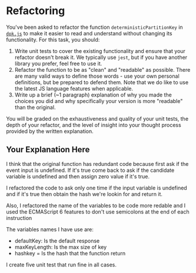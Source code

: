 # Refactoring

You've been asked to refactor the function `deterministicPartitionKey` in [`dpk.js`](dpk.js) to make it easier to read and understand without changing its functionality. For this task, you should:

1. Write unit tests to cover the existing functionality and ensure that your refactor doesn't break it. We typically use `jest`, but if you have another library you prefer, feel free to use it.
2. Refactor the function to be as "clean" and "readable" as possible. There are many valid ways to define those words - use your own personal definitions, but be prepared to defend them. Note that we do like to use the latest JS language features when applicable.
3. Write up a brief (~1 paragraph) explanation of why you made the choices you did and why specifically your version is more "readable" than the original.

You will be graded on the exhaustiveness and quality of your unit tests, the depth of your refactor, and the level of insight into your thought process provided by the written explanation.

## Your Explanation Here

I think that the original function has redundant code because first ask if the event input is undefined. If it's true come back to ask if the candidate variable is undefined and then assign zero value if it's true.

I refactored the code to ask only one time if the input variable is undefined and if it's true then obtain the hash we're lookin for and return it.

Also, I refactored the name of the variables to be code more redable and I used the ECMAScript 6 features to don't use semicolons at the end of each instruction

The variables names I have use are:
- defaultKey: Is the default response
- maxKeyLength: Is the max size of key
- hashkey = Is the hash that the function return

I create five unit test that run fine in all cases.
